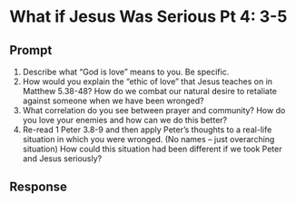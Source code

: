 # What if Jesus Was Serious Pt 4: 3-5

## Prompt

1. Describe what “God is love” means to you. Be specific.
2. How would you explain the “ethic of love” that Jesus teaches on in Matthew 5.38-48? How do we combat our natural desire to retaliate against someone when we have been wronged?
3. What correlation do you see between prayer and community? How do you love your enemies and how can we do this better?
4. Re-read 1 Peter 3.8-9 and then apply Peter’s thoughts to a real-life situation in which you were wronged. (No names – just overarching situation) How could this situation had been different if we took Peter and Jesus seriously?  

## Response
